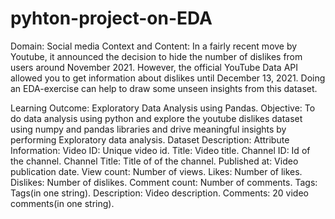 # pyhton-project-on-EDA
Domain: Social media
Context and Content:
In a fairly recent move by Youtube, it announced the decision to hide the number of dislikes from users around November 2021. However, the official YouTube Data API allowed you to get information about dislikes until December 13, 2021. Doing an EDA-exercise can help to draw some unseen insights from this dataset.

Learning Outcome:
Exploratory Data Analysis using Pandas.
Objective:
To do data analysis using python and explore the youtube dislikes dataset using numpy and pandas libraries and drive meaningful insights by performing Exploratory data analysis.
Dataset Description:
Attribute Information:
Video ID: Unique video id.
Title: Video title.
Channel ID: Id of the channel.
Channel Title: Title of of the channel.
Published at: Video publication date.
View count: Number of views.
Likes: Number of likes.
Dislikes: Number of dislikes.
Comment count: Number of comments.
Tags: Tags(in one string).
Description: Video description.
Comments: 20 video comments(in one string).
